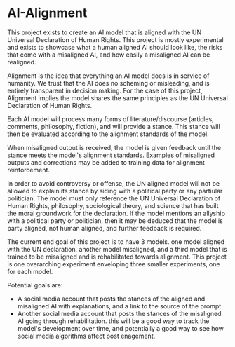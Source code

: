 # AI-Alignment
This project exists to create an AI model that is aligned with the UN Universal Declaration of Human Rights. This project is mostly experimental and exists to showcase what a human aligned AI should look like, the risks that come with a misaligned AI, and how easily a misaligned AI can be realigned. 

Alignment is the idea that everything an AI model does is in service of humanity. We trust that the AI does no scheming or misleading, and is entirely transparent in decision making.
For the case of this project, Alignment implies the model shares the same principles as the UN Universal Declaration of Human Rights.

Each AI model will process many forms of literature/discourse (articles, comments, philosophy, fiction), and will provide a stance. This stance will then be evaluated according to the alignment standards of the model.

When misaligned output is received, the model is given feedback until the stance meets the model's alignment standards. Examples of misaligned outputs and corrections may be added to training data for alignment reinforcement.

In order to avoid controversy or offense, the UN aligned model will not be allowed to explain its stance by siding with a political party or any partiular politician. The model must only reference the UN Universal Declaration of Human Rights, philosophy, sociological theory, and science that has built the moral groundwork for the declaration. If the model mentions an allyship with a political party or politician, then it may be deduced that the model is party aligned, not human aligned, and further feedback is required.

The current end goal of this project is to have 3 models. one model aligned with the UN declaration, another model misaligned, and a third model that is trained to be misaligned and is rehabilitated towards alignment. This project is one overarching experiment enveloping three smaller experiments, one for each model.

Potential goals are:
- A social media account that posts the stances of the aligned and misaligned AI with explanations, and a link to the source of the prompt.
- Another social media account that posts the stances of the misaligned AI going through rehabilitation. this will be a good way to track the model's development over time, and potentially a good way to see how social media algorithms affect post enagement.

